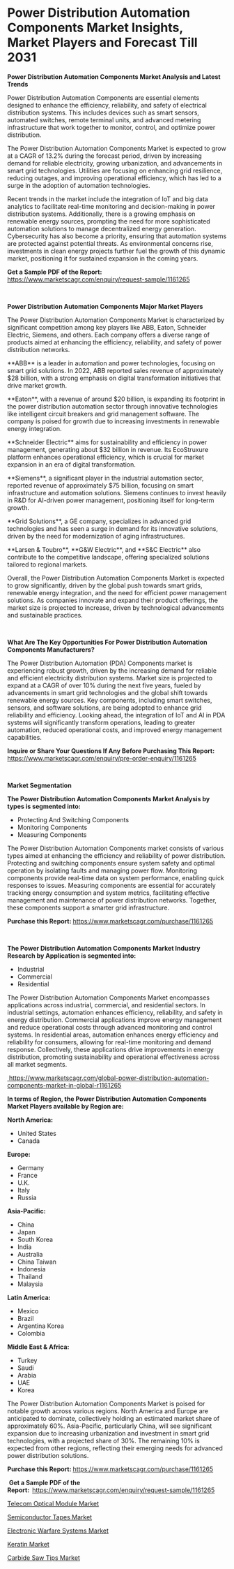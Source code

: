 <p><h1>Power Distribution Automation Components Market Insights, Market Players and Forecast Till 2031</h1></p><p><strong>Power Distribution Automation Components Market Analysis and Latest Trends</strong></p>
<p><p>Power Distribution Automation Components are essential elements designed to enhance the efficiency, reliability, and safety of electrical distribution systems. This includes devices such as smart sensors, automated switches, remote terminal units, and advanced metering infrastructure that work together to monitor, control, and optimize power distribution.</p><p>The Power Distribution Automation Components Market is expected to grow at a CAGR of 13.2% during the forecast period, driven by increasing demand for reliable electricity, growing urbanization, and advancements in smart grid technologies. Utilities are focusing on enhancing grid resilience, reducing outages, and improving operational efficiency, which has led to a surge in the adoption of automation technologies.</p><p>Recent trends in the market include the integration of IoT and big data analytics to facilitate real-time monitoring and decision-making in power distribution systems. Additionally, there is a growing emphasis on renewable energy sources, prompting the need for more sophisticated automation solutions to manage decentralized energy generation. Cybersecurity has also become a priority, ensuring that automation systems are protected against potential threats. As environmental concerns rise, investments in clean energy projects further fuel the growth of this dynamic market, positioning it for sustained expansion in the coming years.</p></p>
<p><strong>Get a Sample PDF of the Report:&nbsp;</strong> <a href="https://www.marketscagr.com/enquiry/request-sample/1161265?utm_campaign=1259&utm_medium=2&utm_source=Github&utm_content=ia&utm_term=02102024&utm_id=power-distribution-automation-components">https://www.marketscagr.com/enquiry/request-sample/1161265</a></p>
<p>&nbsp;</p>
<p><strong>Power Distribution Automation Components Major Market Players</strong></p>
<p><p>The Power Distribution Automation Components Market is characterized by significant competition among key players like ABB, Eaton, Schneider Electric, Siemens, and others. Each company offers a diverse range of products aimed at enhancing the efficiency, reliability, and safety of power distribution networks.</p><p>**ABB** is a leader in automation and power technologies, focusing on smart grid solutions. In 2022, ABB reported sales revenue of approximately $28 billion, with a strong emphasis on digital transformation initiatives that drive market growth.</p><p>**Eaton**, with a revenue of around $20 billion, is expanding its footprint in the power distribution automation sector through innovative technologies like intelligent circuit breakers and grid management software. The company is poised for growth due to increasing investments in renewable energy integration.</p><p>**Schneider Electric** aims for sustainability and efficiency in power management, generating about $32 billion in revenue. Its EcoStruxure platform enhances operational efficiency, which is crucial for market expansion in an era of digital transformation.</p><p>**Siemens**, a significant player in the industrial automation sector, reported revenue of approximately $75 billion, focusing on smart infrastructure and automation solutions. Siemens continues to invest heavily in R&D for AI-driven power management, positioning itself for long-term growth.</p><p>**Grid Solutions**, a GE company, specializes in advanced grid technologies and has seen a surge in demand for its innovative solutions, driven by the need for modernization of aging infrastructures.</p><p>**Larsen & Toubro**, **G&W Electric**, and **S&C Electric** also contribute to the competitive landscape, offering specialized solutions tailored to regional markets.</p><p>Overall, the Power Distribution Automation Components Market is expected to grow significantly, driven by the global push towards smart grids, renewable energy integration, and the need for efficient power management solutions. As companies innovate and expand their product offerings, the market size is projected to increase, driven by technological advancements and sustainable practices.</p></p>
<p>&nbsp;</p>
<p><strong>What Are The Key Opportunities For Power Distribution Automation Components Manufacturers?</strong></p>
<p><p>The Power Distribution Automation (PDA) Components market is experiencing robust growth, driven by the increasing demand for reliable and efficient electricity distribution systems. Market size is projected to expand at a CAGR of over 10% during the next five years, fueled by advancements in smart grid technologies and the global shift towards renewable energy sources. Key components, including smart switches, sensors, and software solutions, are being adopted to enhance grid reliability and efficiency. Looking ahead, the integration of IoT and AI in PDA systems will significantly transform operations, leading to greater automation, reduced operational costs, and improved energy management capabilities.</p></p>
<p><strong>Inquire or Share Your Questions If Any Before Purchasing This Report:</strong> <a href="https://www.marketscagr.com/enquiry/pre-order-enquiry/1161265?utm_campaign=1259&utm_medium=2&utm_source=Github&utm_content=ia&utm_term=02102024&utm_id=power-distribution-automation-components">https://www.marketscagr.com/enquiry/pre-order-enquiry/1161265</a></p>
<p>&nbsp;</p>
<p><strong>Market Segmentation</strong></p>
<p><strong>The Power Distribution Automation Components Market Analysis by types is segmented into:</strong></p>
<p><ul><li>Protecting And Switching Components</li><li>Monitoring Components</li><li>Measuring Components</li></ul></p>
<p><p>The Power Distribution Automation Components market consists of various types aimed at enhancing the efficiency and reliability of power distribution. Protecting and switching components ensure system safety and optimal operation by isolating faults and managing power flow. Monitoring components provide real-time data on system performance, enabling quick responses to issues. Measuring components are essential for accurately tracking energy consumption and system metrics, facilitating effective management and maintenance of power distribution networks. Together, these components support a smarter grid infrastructure.</p></p>
<p><strong>Purchase this Report:&nbsp;</strong><a href="https://www.marketscagr.com/purchase/1161265?utm_campaign=1259&utm_medium=2&utm_source=Github&utm_content=ia&utm_term=02102024&utm_id=power-distribution-automation-components">https://www.marketscagr.com/purchase/1161265</a></p>
<p>&nbsp;</p>
<p><strong>The Power Distribution Automation Components Market Industry Research by Application is segmented into:</strong></p>
<p><ul><li>Industrial</li><li>Commercial</li><li>Residential</li></ul></p>
<p><p>The Power Distribution Automation Components Market encompasses applications across industrial, commercial, and residential sectors. In industrial settings, automation enhances efficiency, reliability, and safety in energy distribution. Commercial applications improve energy management and reduce operational costs through advanced monitoring and control systems. In residential areas, automation enhances energy efficiency and reliability for consumers, allowing for real-time monitoring and demand response. Collectively, these applications drive improvements in energy distribution, promoting sustainability and operational effectiveness across all market segments.</p></p>
<p><a href="https://www.marketscagr.com/global-power-distribution-automation-components-market-in-global-r1161265?utm_campaign=1259&utm_medium=2&utm_source=Github&utm_content=ia&utm_term=02102024&utm_id=power-distribution-automation-components">&nbsp;https://www.marketscagr.com/global-power-distribution-automation-components-market-in-global-r1161265</a></p>
<p><strong>In terms of Region, the Power Distribution Automation Components Market Players available by Region are:</strong></p>
<p>
    <p> <strong> North America: </strong>
        <ul>
            <li>United States</li>
            <li>Canada</li>
        </ul>
        </p> 
    <p> <strong> Europe: </strong>
        <ul>
            <li>Germany</li>
            <li>France</li>
            <li>U.K.</li>
            <li>Italy</li>
            <li>Russia</li>
        </ul>
        </p> 
    <p> <strong> Asia-Pacific: </strong>
        <ul>
            <li>China</li>
            <li>Japan</li>
            <li>South Korea</li>
            <li>India</li>
            <li>Australia</li>
            <li>China Taiwan</li>
            <li>Indonesia</li>
            <li>Thailand</li>
            <li>Malaysia</li>
        </ul>
        </p> 
    <p> <strong> Latin America: </strong>
        <ul>
            <li>Mexico</li>
            <li>Brazil</li>
            <li>Argentina Korea</li>
            <li>Colombia</li>
        </ul>
        </p> 
    <p> <strong> Middle East & Africa: </strong>
        <ul>
            <li>Turkey</li>
            <li>Saudi</li>
            <li>Arabia</li>
            <li>UAE</li>
            <li>Korea</li>
        </ul>
    </p>
    </p>
<p><p>The Power Distribution Automation Components Market is poised for notable growth across various regions. North America and Europe are anticipated to dominate, collectively holding an estimated market share of approximately 60%. Asia-Pacific, particularly China, will see significant expansion due to increasing urbanization and investment in smart grid technologies, with a projected share of 30%. The remaining 10% is expected from other regions, reflecting their emerging needs for advanced power distribution solutions.</p></p>
<p><strong>Purchase this Report: </strong><a href="https://www.marketscagr.com/purchase/1161265?utm_campaign=1259&utm_medium=2&utm_source=Github&utm_content=ia&utm_term=02102024&utm_id=power-distribution-automation-components">https://www.marketscagr.com/purchase/1161265</a></p>
<p>&nbsp;<strong>Get a Sample PDF of the Report:&nbsp;&nbsp;</strong><a href="https://www.marketscagr.com/enquiry/request-sample/1161265?utm_campaign=1259&utm_medium=2&utm_source=Github&utm_content=ia&utm_term=02102024&utm_id=power-distribution-automation-components">https://www.marketscagr.com/enquiry/request-sample/1161265</a></p>
<p><strong></strong></p>
<p><p><a href="https://issuu.com/reportprime-2/docs/telecom-optical-module-market-size-_68431435460f26?utm_campaign=1259&utm_medium=2&utm_source=Github&utm_content=ia&utm_term=02102024&utm_id=power-distribution-automation-components">Telecom Optical Module Market</a></p><p><a href="https://www.linkedin.com/pulse/semiconductor-tapes-market-share-new-trends-analysis-its-vevhe?utm_campaign=1259&utm_medium=2&utm_source=Github&utm_content=ia&utm_term=02102024&utm_id=power-distribution-automation-components">Semiconductor Tapes Market</a></p><p><a href="https://www.linkedin.com/pulse/electronic-warfare-systems-market2024-2031-industry-insights-jfgqc?utm_campaign=1259&utm_medium=2&utm_source=Github&utm_content=ia&utm_term=02102024&utm_id=power-distribution-automation-components">Electronic Warfare Systems Market</a></p><p><a href="https://www.linkedin.com/pulse/keratin-market-segmentation-geographical-regions-forcast-kvw9e?trackingId=qOYmd5iRTaahxj0dZpufCg%3D%3D&utm_campaign=1259&utm_medium=2&utm_source=Github&utm_content=ia&utm_term=02102024&utm_id=power-distribution-automation-components">Keratin Market</a></p><p><a href="https://issuu.com/reportprime-2/docs/carbide-saw-tips-market-size-2030.p_13b9633fe82d9a?utm_campaign=1259&utm_medium=2&utm_source=Github&utm_content=ia&utm_term=02102024&utm_id=power-distribution-automation-components">Carbide Saw Tips Market</a></p></p>
